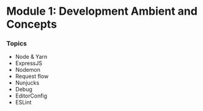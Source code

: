 # Module 1: Development Ambient and Concepts

### Topics

- Node & Yarn
- ExpressJS
- Nodemon
- Request flow
- Nunjucks
- Debug
- EditorConfig
- ESLint
